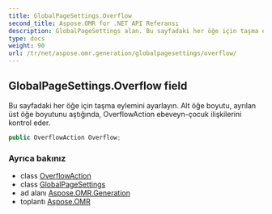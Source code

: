 ```yaml
---
title: GlobalPageSettings.Overflow
second_title: Aspose.OMR for .NET API Referansı
description: GlobalPageSettings alan. Bu sayfadaki her öğe için taşma eylemini ayarlayın. Alt öğe boyutu ayrılan üst öğe boyutunu aştığında OverflowAction ebeveynçocuk ilişkilerini kontrol eder.
type: docs
weight: 90
url: /tr/net/aspose.omr.generation/globalpagesettings/overflow/
---
```

## GlobalPageSettings.Overflow field

Bu sayfadaki her öğe için taşma eylemini ayarlayın. Alt öğe boyutu, ayrılan üst öğe boyutunu aştığında, OverflowAction ebeveyn-çocuk ilişkilerini kontrol eder.

```csharp
public OverflowAction Overflow;
```

### Ayrıca bakınız

* class [OverflowAction](../../../aspose.omr.generation.overflowactions/overflowaction/)
* class [GlobalPageSettings](../)
* ad alanı [Aspose.OMR.Generation](../../globalpagesettings/)
* toplantı [Aspose.OMR](../../../)


